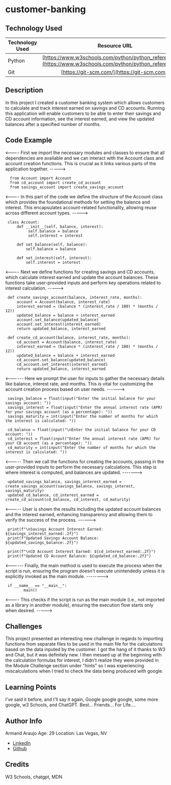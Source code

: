 # customer-banking

## Technology Used 

| Technology Used | Resource URL | 
| ------------- |:-------------:| 
| Python | [https://www.w3schools.com/python/python_reference.asp](https://www.w3schools.com/python/python_reference.asp) | 
| Git | [https://git-scm.com/](https://git-scm.com/) | 

## Description 
In this project I created a customer banking system which allows customers to calculate and track interest earned on savings and CD accounts. Running this application will enable customers to be able to enter their savings and CD account information, see the interest earned, and view the updated balances after a specified number of months.

## Code Example 

<---- First we import the necessary modules and classes to ensure that all dependencies are available and we can interact with the Account class and account creation functions. This is crucial as it links various parts of the application together. ----->


      from Account import Account
      from cd_account import create_cd_account
      from savings_account import create_savings_account

<---- In this part of the code we define the structure of the Account class which provides the foundational methods for setting the balance and interest. This encapsulates account-related functionality, allowing reuse across different account types. ----->


     class Account:
         def __init__(self, balance, interest):
              self.balance = balance
              self.interest = interest

         def set_balance(self, balance):
             self.balance = balance

         def set_interest(self, interest):
             self.interest = interest

<---- Next we define functions for creating savings and CD accounts, which calculate interest earned and update the account balances. These functions take user-provided inputs and perform key operations related to interest calculation. ----->


     def create_savings_account(balance, interest_rate, months):
         account = Account(balance, interest_rate)
         interest_earned = (balance * (interest_rate / 100) * (months / 12))
         updated_balance = balance + interest_earned
         account.set_balance(updated_balance)
         account.set_interest(interest_earned)
         return updated_balance, interest_earned

     def create_cd_account(balance, interest_rate, months):
         cd_account = Account(balance, interest_rate)
         interest_earned = (balance * (interest_rate / 100) * (months / 12))
         updated_balance = balance + interest_earned
         cd_account.set_balance(updated_balance)
         cd_account.set_interest(interest_earned)
         return updated_balance, interest_earned

<------ Here we prompt the user for inputs to gather the necessary details like balance, interest rate, and months. This is vital for customizing the account creation process based on user needs. ------>


     savings_balance = float(input("Enter the initial balance for your savings account: "))
     savings_interest = float(input("Enter the annual interest rate (APR) for your savings account (as a percentage): "))
     savings_maturity = int(input("Enter the number of months for which the interest is calculated: "))

     cd_balance = float(input("\nEnter the initial balance for your CD account: "))
     cd_interest = float(input("Enter the annual interest rate (APR) for your CD account (as a percentage): "))
     cd_maturity = int(input("Enter the number of months for which the interest is calculated: "))

<----- Then we call the functions for creating the accounts, passing in the user-provided inputs to perform the necessary calculations. This step is where interest is computed, and balances are updated. ------->


     updated_savings_balance, savings_interest_earned = create_savings_account(savings_balance, savings_interest, savings_maturity)
     updated_cd_balance, cd_interest_earned = create_cd_account(cd_balance, cd_interest, cd_maturity)
        
<----- User is shown the results including the updated account balances and the interest earned, enhancing transparency and allowing them to verify the success of the process. ------>


     print(f"\nSavings Account Interest Earned: ${savings_interest_earned:.2f}")
     print(f"Updated Savings Account Balance: ${updated_savings_balance:.2f}")

     print(f"\nCD Account Interest Earned: ${cd_interest_earned:.2f}")
     print(f"Updated CD Account Balance: ${updated_cd_balance:.2f}")

<------ Finally, the main method is used to execute the process when the script is run, ensuring the program doesn't execute unintendedly unless it is explicitly invoked as the main module. -------->


     if __name__ == "__main__":
            main()

<---- This checks if the script is run as the main module (i.e., not imported as a library in another module), ensuring the execution flow starts only when desired. ----->









## Challenges
This project presented an interesting new challenge in regards to importing functions from separate files to be used in the main file for the calculations based on the data inputed by the customer. I got the hang of it thanks to W3 and Chat, but it was definitely new. I then messed up at the beginning with the calculation formulas for interest, I didn't realize they were provided in the Module Challenge section under "hints" so I was experiencing miscalculations when I tried to check the data being produced with google. 



## Learning Points 
I've said it before, and I'll say it again, Google google google, some more google, w3 Schools, and ChatGPT. Best... Friends... For Life....


## Author Info
Armand Araujo
Age: 29
Location: Las Vegas, NV

 
* [LinkedIn](https://www.linkedin.com/in/armand-araujo-a82ba2291/) 
* [Github](https://github.com/Armand57araujo) 


## Credits 

W3 Schools, chatgpt, MDN
